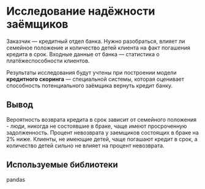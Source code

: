 # Исследование надёжности заёмщиков

Заказчик — кредитный отдел банка. Нужно разобраться, влияет ли семейное положение и количество детей клиента на факт погашения кредита в срок. Входные данные от банка — статистика о платёжеспособности клиентов.

Результаты исследования будут учтены при построении модели **кредитного скоринга** — специальной системы, которая оценивает способность потенциального заёмщика вернуть кредит банку.

## Вывод
Вероятность возврата кредита в срок зависит от семейного положения - люди, никогда не состоявшие в браке, чаще имеют просроченную задолженность. Процент невозврата у заемщиков состоящих в браке на 2% ниже. Клиенты, не имеющие детей, чаще погашают кредит в срок, а количество детей сильно не влияет на процент невозврата. 

## Используемые библиотеки
pandas
